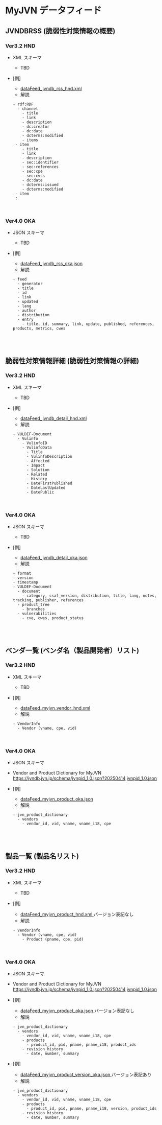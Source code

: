 # MyJVN データフィード

## JVNDBRSS (脆弱性対策情報の概要)

### Ver3.2 HND

- XML スキーマ

  - TBD

- \[例\]
  - [ dataFeed_jvndb_rss_hnd.xml ](../examples/dataFeed_jvndb_rss_hnd.xml)
  - 解説
  ```
  - rdf:RDF
    - channel
      - title
      - link
      - description
      - dc:creator
      - dc:date
      - dcterms:modified
      - items
   - item
      - title
      - link
      - description
      - sec:identifier
      - sec:references
      - sec:cpe
      - sec:cvss
      - dc:date
      - dcterms:issued
      - dcterms:modified
   - item
   :
  ```

<br>

### Ver4.0 OKA

- JSON スキーマ

  - TBD

- \[例\]
  - [ dataFeed_jvndb_rss_oka.json ](../examples/dataFeed_jvndb_rss_oka.json)
  - 解説
  ```
  - feed
    - generator
    - title
    - id
    - link
    - updated
    - lang
    - author
    - distribution
    - entry
      - title, id, summary, link, update, published, references, products, metrics, cwes
  ```

<br>
<br>

## 脆弱性対策情報詳細 (脆弱性対策情報の詳細)

### Ver3.2 HND

- XML スキーマ

  - TBD

- \[例\]
  - [ dataFeed_jvndb_detail_hnd.xml ](../examples/dataFeed_jvndb_detail_hnd.xml)
  - 解説
  ```
  - VULDEF-Document
    - Vulinfo
      - VulinfoID
      - VulinfoData
        - Title
        - VulinfoDescription
        - Affected
        - Impact
        - Solution
        - Related
        - History
        - DateFirstPublished
        - DateLastUpdated
        - DatePublic
  ```

<br>

### Ver4.0 OKA

- JSON スキーマ

  - TBD

- \[例\]
  - [ dataFeed_jvndb_detail_oka.json ](../examples/dataFeed_jvndb_detail_oka.json)
  - 解説
  ```
  - format
  - version
  - timestamp
  - VULDEF-Document
    - document
      - category, csaf_version, distribution, title, lang, notes, tracking, publisher, references
    - product_tree
      - branches
    - vulnerabilities
      - cve, cwes, product_status
  ```

<br>
<br>

## ベンダ一覧 (ベンダ名（製品開発者）リスト)

### Ver3.2 HND

- XML スキーマ

  - TBD

- \[例\]
  - [ dataFeed_myjvn_vendor_hnd.xml ](../examples/dataFeed_myjvn_vendor_hnd.xml)
  - 解説
  ```
  - VendorInfo
    - Vendor (vname, cpe, vid)
  ```

<br>

### Ver4.0 OKA

- JSON スキーマ

- Vendor and Product Dictionary for MyJVN
  https://jvndb.jvn.jp/schema/jvnpid_1.0.json?20250414
  [ jvnpid_1.0.json ](../schema/jvnpid_1.0.json)

- \[例\]
  - [ dataFeed_myjvn_product_oka.json ](../examples/dataFeed_myjvn_product_oka.json)
  - 解説
  ```
  - jvn_product_dictionary
    - vendors
      - vendor_id, vid, vname, vname_i18, cpe
  ```

<br>
<br>

## 製品一覧 (製品名リスト)

### Ver3.2 HND

- XML スキーマ

  - TBD

- \[例\]
  - [ dataFeed_myjvn_product_hnd.xml ](../examples/dataFeed_myjvn_product_hnd.xml) バージョン表記なし
  - 解説
  ```
  - VendorInfo
    - Vendor (vname, cpe, vid)
      - Product (pname, cpe, pid)
  ```

<br>

### Ver4.0 OKA

- JSON スキーマ

- Vendor and Product Dictionary for MyJVN
  https://jvndb.jvn.jp/schema/jvnpid_1.0.json?20250414
  [ jvnpid_1.0.json ](../schema/jvnpid_1.0.json)

- \[例\]

  - [ dataFeed_myjvn_product_oka.json ](../examples/dataFeed_myjvn_product_oka.json) バージョン表記なし
  - 解説

  ```
  - jvn_product_dictionary
    - vendors
      - vendor_id, vid, vname, vname_i18, cpe
      - products
        - product_id, pid, pname, pname_i18, product_ids
      - revision_history
        - date, number, summary
  ```

- \[例\]
  - [ dataFeed_myjvn_product_version_oka.json ](../examples/dataFeed_myjvn_product_version_oka.json) バージョン表記あり
  - 解説
  ```
  - jvn_product_dictionary
    - vendors
      - vendor_id, vid, vname, vname_i18, cpe
      - products
        - product_id, pid, pname, pname_i18, version, product_ids
      - revision_history
        - date, number, summary
  ```
